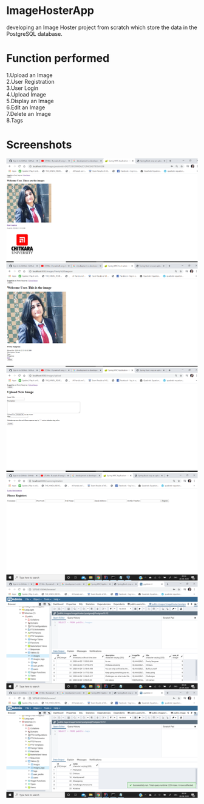 # ImageHosterApp
developing an Image Hoster project from scratch which store the data in the PostgreSQL database.
# Function performed
1.Upload an Image<br/>
2.User Registration<br/>
3.User Login<br/>
4.Upload Image<br/>
5.Display an Image<br/>
6.Edit an Image<br/>
7.Delete an Image<br/>
8.Tags<br/>
# Screenshots 
![](https://github.com/preetysangwan30/ImageHosterScreenshots/blob/master/2020-04-28%20(2).png)
![](https://github.com/preetysangwan30/ImageHosterScreenshots/blob/master/2020-04-28%20(4).png)
![](https://github.com/preetysangwan30/ImageHosterScreenshots/blob/master/2020-04-28%20(5).png)
![](https://github.com/preetysangwan30/ImageHosterScreenshots/blob/master/2020-04-28%20(6).png)
![](https://github.com/preetysangwan30/ImageHosterScreenshots/blob/master/2020-04-28%20(10).png)
![](https://github.com/preetysangwan30/ImageHosterScreenshots/blob/master/2020-04-28%20(11).png)
